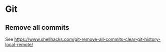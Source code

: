 # Git

## Remove all commits

See https://www.shellhacks.com/git-remove-all-commits-clear-git-history-local-remote/

